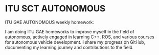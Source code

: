 # ITU SCT AUTONOMOUS



ITU GAE AUTONOMOUS weekly homework:

I am doing ITU GAE homeworks to improve myself in the field of autonomous, actively engaged in learning C++, ROS, and various courses for autonomous vehicle development. I share my progress on GitHub, documenting my learning journey and contributions to the field.
